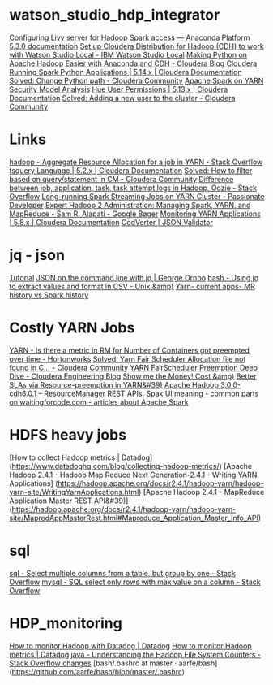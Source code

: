 # watson_studio_hdp_integrator
[Configuring Livy server for Hadoop Spark access — Anaconda Platform 5.3.0 documentation](https://enterprise-docs.anaconda.com/en/latest/admin/advanced/config-livy-server.html#kerberos-auth)
[Set up Cloudera Distribution for Hadoop (CDH) to work with Watson Studio Local - IBM Watson Studio Local](https://content-dsxlocal.mybluemix.net/docs/content/SSAS34_current/local/cdh.html)
[Making Python on Apache Hadoop Easier with Anaconda and CDH - Cloudera Blog Cloudera](https://blog.cloudera.com/making-python-on-apache-hadoop-easier-with-anaconda-and-cdh/)
[Running Spark Python Applications | 5.14.x | Cloudera Documentation](https://www.cloudera.com/documentation/enterprise/5-14-x/topics/spark_python.html)
[Solved: Change Python path - Cloudera Community](https://community.cloudera.com/t5/Support-Questions/Change-Python-path/td-p/38333)
[Apache Spark on YARN Security Model Analysis](https://engineering.rallyhealth.com/bigdata/security/2017/04/15/apache-spark-on-yarn-security-model-analysis.html)
[Hue User Permissions | 5.13.x | Cloudera Documentation](https://www.cloudera.com/documentation/enterprise/5-13-x/topics/hue_adm_permissions.html)
[Solved: Adding a new user to the cluster - Cloudera Community](https://community.cloudera.com/t5/Support-Questions/Adding-a-new-user-to-the-cluster/td-p/130318)
# Links
[hadoop - Aggregate Resource Allocation for a job in YARN - Stack Overflow](https://stackoverflow.com/questions/33866888/aggregate-resource-allocation-for-a-job-in-yarn)
[tsquery Language | 5.2.x | Cloudera Documentation](https://www.cloudera.com/documentation/enterprise/5-2-x/topics/cm_dg_tsquery.html)
[Solved: How to filter based on query/statement in CM - Cloudera Community](https://community.cloudera.com/t5/Cloudera-Manager-Installation/How-to-filter-based-on-query-statement-in-CM/td-p/50965)
[Difference between job, application, task, task attempt logs in Hadoop, Oozie - Stack Overflow](https://stackoverflow.com/questions/35146215/difference-between-job-application-task-task-attempt-logs-in-hadoop-oozie)
[Long-running Spark Streaming Jobs on YARN Cluster - Passionate Developer](http://mkuthan.github.io/blog/2016/09/30/spark-streaming-on-yarn/)
[Expert Hadoop 2 Administration: Managing Spark, YARN, and MapReduce - Sam R. Alapati - Google Bøger](https://books.google.dk/books?id=oKiLDQAAQBAJ&pg=PT941&lpg=PT941&dq=hadoop+jobid+without+applicationid&source=bl&ots=hpiwi2KUKC&sig=ACfU3U1o264FzQT5y2jsE70SHvamBOEmZw&hl=da&sa=X&ved=2ahUKEwjg0LGp4KziAhVb8aYKHcxpAVoQ6AEwBHoECAcQAQ#v=onepage&q=hadoop%20jobid%20without%20applicationid&f=false)
[Monitoring YARN Applications | 5.8.x | Cloudera Documentation](https://www.cloudera.com/documentation/enterprise/5-8-x/topics/cm_dg_yarn_applications.html)
[CodVerter | JSON Validator](https://codverter.com/src/jsonvalidator)
# jq - json
[Tutorial](https://stedolan.github.io/jq/tutorial/)
[JSON on the command line with jq | George Ornbo](https://shapeshed.com/jq-json/)
[bash - Using jq to extract values and format in CSV - Unix &amp)](https://unix.stackexchange.com/questions/163845/using-jq-to-extract-values-and-format-in-csv)
[Yarn- current apps- MR history vs Spark history](https://community.cloudera.com/t5/Batch-Processing-and-Workflow/YARN-JobHistory-Logs-http-lt-server-gt-19888-jobhistory-not/td-p/26923)
# Costly YARN Jobs
[YARN - Is there a metric in RM for Number of Containers got preempted over time - Hortonworks](https://community.hortonworks.com/questions/141319/yarn-is-there-a-metric-in-rm-for-number-of-contain.html)
[Solved: Yarn Fair Scheduler Allocation file not found in C... - Cloudera Community](https://community.cloudera.com/t5/Cloudera-Manager-Installation/Yarn-Fair-Scheduler-Allocation-file-not-found-in-CDH-5-8-2/td-p/47334)
[YARN FairScheduler Preemption Deep Dive - Cloudera Engineering Blog](https://blog.cloudera.com/blog/2018/06/yarn-fairscheduler-preemption-deep-dive/)
[Show me the Money! Cost &amp)](https://www.slideshare.net/HadoopSummit/show-me-the-money-cost-resource-tracking-for-hadoop-and-storm)
[Better SLAs via Resource-preemption in YARN&#39)](https://hortonworks.com/blog/better-slas-via-resource-preemption-in-yarns-capacityscheduler/)
[Apache Hadoop 3.0.0-cdh6.0.1 – ResourceManager REST APIs.](https://archive.cloudera.com/cdh6/6.0.1/docs/hadoop-3.0.0-cdh6.0.1/hadoop-yarn/hadoop-yarn-site/ResourceManagerRest.html)
[Spak UI meaning - common parts on waitingforcode.com - articles about Apache Spark](https://www.waitingforcode.com/apache-spark/spak-ui-meaning-common-parts/read)
# HDFS heavy jobs
[How to collect Hadoop metrics | Datadog]    (https://www.datadoghq.com/blog/collecting-hadoop-metrics/)
[Apache Hadoop 2.4.1 - Hadoop Map Reduce Next Generation-2.4.1 - Writing YARN Applications]    (https://hadoop.apache.org/docs/r2.4.1/hadoop-yarn/hadoop-yarn-site/WritingYarnApplications.html)
[Apache Hadoop 2.4.1 - MapReduce Application Master REST API&#39)]    (https://hadoop.apache.org/docs/r2.4.1/hadoop-yarn/hadoop-yarn-site/MapredAppMasterRest.html#Mapreduce_Application_Master_Info_API)
# sql
[sql - Select multiple columns from a table, but group by one - Stack Overflow](https://stackoverflow.com/questions/21217778/select-multiple-columns-from-a-table-but-group-by-one)
[mysql - SQL select only rows with max value on a column - Stack Overflow](https://stackoverflow.com/questions/7745609/sql-select-only-rows-with-max-value-on-a-column)
# HDP_monitoring
[How to monitor Hadoop with Datadog | Datadog](https://www.datadoghq.com/blog/monitor-hadoop-metrics-datadog/)
[How to monitor Hadoop metrics | Datadog](https://www.datadoghq.com/blog/monitor-hadoop-metrics/)
[java - Understanding the Hadoop File System Counters - Stack Overflow changes](https://stackoverflow.com/questions/16634294/understanding-the-hadoop-file-system-counters)
[bash/.bashrc at master · aarfe/bash]        (https://github.com/aarfe/bash/blob/master/.bashrc)

